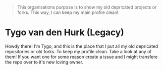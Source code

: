 > This organisations purpose is to show my old depricated projects or forks. This way, I can keep my main profile clean!

# Tygo van den Hurk (Legacy)
Howdy there! I'm Tygo, and this is the place that I put all my old depricated repositories or old forks. To keep my profile clean. Take a look at any of them! If you want one for some reason create a issue and I might transfere the repo over to it's new loving owner.
